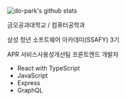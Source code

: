 <!--
### Hi there 👋

**do-park/do-park** is a ✨ _special_ ✨ repository because its `README.md` (this file) appears on your GitHub profile.

Here are some ideas to get you started:

- 🔭 I’m currently working on ...
- 🌱 I’m currently learning ...
- 👯 I’m looking to collaborate on ...
- 🤔 I’m looking for help with ...
- 💬 Ask me about ...
- 📫 How to reach me: ...
- 😄 Pronouns: ...
- ⚡ Fun fact: ...
-->

![do-park's github stats](https://github-readme-stats.vercel.app/api?username=do-park&count_private=true&theme=dark&show_icons=true)

금오공과대학교 / 컴퓨터공학과

삼성 청년 소프트웨어 아카데미(SSAFY) 3기

APR 서비스사용성개선팀 프론트엔드 개발자

- React with TypeScript
- JavaScript
- Express
- GraphQL
